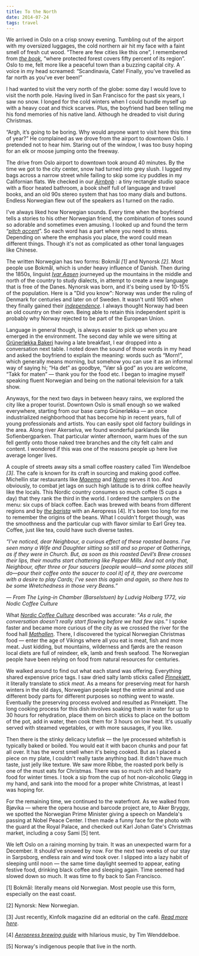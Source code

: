 ```yaml
---
title: To the North
date: 2014-07-24
tags: travel
---
```


We arrived in Oslo on a crisp snowy evening. Tumbling out of the airport with
my oversized luggages, the cold northern air hit my face with a faint smell of
fresh cut wood. “There are few cities like this one”, I remembered from
*[the book](http://www.amazon.com/Norway-Culture-essential-customs-culture/dp/1857333314/ref=sr_1_1?s=books&ie=UTF8&qid=1405233464&sr=1-1&keywords=norway+culture)*,
“where protected forest covers fifty percent of its region”. Oslo to me, felt
more like a peaceful town than a buzzing capital city. A voice in my head
screamed: “Scandinavia, Cate! Finally, you've travelled as far north as
you've ever been!”

I had wanted to visit the very north of the globe: some day I would love to
visit the north pole. Having lived in San Francisco for the past six years, I
saw no snow. I longed for the cold winters when I could bundle myself up with
a heavy coat and thick scarves. Plus, the boyfriend had been telling me his
fond memories of his native land. Although he dreaded to visit during
Christmas.

“Argh, it’s going to be boring. Why would anyone want to visit here this time
of year?” He complained as we drove from the airport to downtown Oslo. I
pretended not to hear him. Staring out of the window, I was too busy hoping
for an elk or moose jumping onto the freeway.

The drive from Oslo airport to downtown took around 40 minutes. By the time we
got to the city center, snow had turned into grey slush.  I lugged my bags
across a narrow street while failing to skip some icy puddles in my
Californian flats. We checked in our
_[Airnbnb](https://www.airbnb.com/rooms/700732)_ : a tiny rectangle studio
space with a floor heated bathroom, a book shelf full of language and travel
books, and an old 90s stereo system that has too many dials and buttons.
Endless Norwegian flew out of the speakers as I turned on the radio.

I've always liked how Norwegian sounds. Every time when the boyfriend tells a
stories to his other Norwegian friend, the combination of tones sound so
adorable and sometimes even amusing. I looked up and found the term
“*[pitch accent](http://en.wikipedia.org/wiki/Pitch_accent)*”. So each word
has a part where you need to stress. Depending on where the emphasis you
place, the word could mean different things. Though it's not as complicated as
other tonal languages like Chinese.

The written Norwegian has two forms: Bokmål _[1]_ and Nynorsk _[2]_. Most
people use Bokmål, which is under heavy influence of Danish. Then during the
1850s, linguist *[Ivar Aasen](http://en.wikipedia.org/wiki/Ivar_Aasen)*
journeyed up the mountains in the middle and north of the country to study
dialects, in attempt to create a new language that is free of the Danes.
Nynorsk was born, and it's being used by 10-15% of the population. Here is a
"Did you know": Norway was under the ruling of Denmark for centuries and later
on of Sweden. It wasn't until 1905 when they finally gained their
*[independence](http://en.wikipedia.org/wiki/Dissolution_of_the_union_between_Norway_and_Sweden)*.
I always thought Norway had been an old country on their own. Being able to
retain this independent spirit is probably why Norway rejected to be part of
the European Union.

Language in general though, is always easier to pick up when you are emerged
in the environment. The second day while we were sitting at
[Grünerløkka Bakeri](https://www.google.com/maps/place/Gr%C3%BCnerl%C3%B8kka+Bakeri+og+Kaffehus/@59.9199463,10.7595474,18z/data=!4m2!3m1!1s0x46416e67aa752cfb:0xd82904417e3c250e)
having a late breakfast, I ear dropped into a conversation next table. I noted
down the sound of those words in my head and asked the boyfriend to explain
the meaning: words such as “Morn!”, which generally means morning, but somehow
you can use it as an informal way of saying hi; “Ha det” as goodbye, “Vær så
god” as you are welcome, “Takk for maten” — thank you for the food etc. I
began to imagine myself speaking fluent Norwegian and being on the national
television for a talk show.

Anyways, for the next two days in between heavy rains, we explored the city
like a proper tourist. Downtown Oslo is small enough so we walked everywhere,
starting from our base camp Grünerløkka — an once industrialized neighborhood
that has become hip in recent years, full of young professionals and artists.
You can easily spot old factory buildings in the area. Along river Akerselva,
we found wonderful parklands like Sofienbergparken. That particular winter
afternoon, warm hues of the sun fell gently onto those naked tree branches and
the city felt calm and content. I wondered if this was one of the reasons
people up here live average longer lives.

A couple of streets away sits a small coffee roastery called Tim Wendelboe
_[3]_. The cafe is known for its craft in sourcing and making good coffee.
Michellin star restaurants like _[Maeemo](http://maaemo.no/)_ and
_[Noma](http://noma.dk/)_ serves it too. And obviously, to combat jet lags on
such high latitude is to drink coffee heavily like the locals. This Nordic
country consumes so much coffee (5 cups a day) that they rank the third in the
world. I ordered the samplers on the menu: six cups of black coffee. Each was
brewed with beans from different regions and by
_[the barista](http://instagram.com/seffsteff)_ with an Aeropress [4]. It's
been too long for me to remember the origins of the beans. What I couldn't
forget though, was the smoothness and the particular cup with flavor similar
to Earl Grey tea. Coffee, just like tea, could have such diverse tastes.

*“I’ve noticed, dear Neighbour, a curious effect of these roasted beans. I’ve
seen many a Wife and Daughter sitting so still and so proper at Gatherings, as
if they were in Church. But, as soon as this roasted Devil’s Brew crosses
their lips, their mouths start chattering like Pepper Mills. And not only
that, Neighbour, after three or four saucers [people would—and some places
still do—pour their coffee onto the saucer to cool it] of it, they are
overcome with a desire to play Cards; I’ve seen this again and again, so there
has to be some Wretchedness in those very Beans.”*

*— From The Lying-in Chamber (Barselstuen) by Ludvig Holberg 1772, via Nodic Coffee Culture*


What
_[Nordic Coffee Culture](http://nordiccoffeeculture.com/about-nordic-coffee-culture/)_
described was accurate: “*As a rule, the conversation doesn't really start
flowing before we had few sips.*” I spoke faster and became more curious of
the city as we crossed the river for the food hall
_[Mathallen](http://www.visitoslo.com/en/activities-and-attractions/shopping/?TLp=583195&Mathallen-Food-Hall)_.
There, I discovered the typical Norwegian Christmas food — enter the age of
Vikings where all you eat is meat, fish and more meat. Just kidding, but
mountains, wilderness and fjørds are the reason local diets are full of
reindeer, elk, lamb and fresh seafood. The Norwegian people have been relying
on food from natural resources for centuries.

We walked around to find out what each stand was offering. Everything shared
expensive price tags. I saw dried salty lamb sticks called
_[Pinnekjøtt](http://norwegianfoodillustrated.blogspot.com/2009/12/pinnekjtt.html)_,
it literally translate to *stick meat*. As a means for preserving meat for
harsh winters in the old days, Norwegian people kept the entire animal and use
different body parts for different purposes so nothing went to waste.
Eventually the preserving process evolved and resulted as Pinnekjøtt. The long
cooking process for this dish involves soaking them in water for up to 30
hours for rehydration, place them on birch sticks to place on the bottom of
the pot, add in water, then cook them for 3 hours on low heat. It's usually
served with steamed vegetables, or with more sausages, if you like.

Then there is the stinky delicacy lutefisk — the lye processed whitefish is
typically baked or boiled. You would eat it with bacon chunks and pour fat all
over. It has the worst smell when it's being cooked. But as I placed a piece
on my plate, I couldn't really taste anything bad. It didn't have much taste,
just jelly like texture. We saw more Ribbe, the roasted pork belly is one of
the must eats for Christmas. There was so much rich and hearty food for winter
times. I took a sip from the cup of hot non-alcoholic Gløgg in my hand, and
sank into the mood for a proper white Christmas, at least I was hoping for.

For the remaining time, we continued to the waterfront. As we walked from
Bjøvika — where the opera house and barcode project are, to Aker Bryggy, we
spotted the Norwegian Prime Minister giving a speech on Mandela's passing at
Nobel Peace Center. I then made a funny face for the photo with the guard at
the Royal Palace, and checked out Karl Johan Gate's Christmas market,
including a cosy Sami [5] tent.

We left Oslo on a raining morning by train. It was an unexpected warm for a
December. It should’ve snowed by now. For the next two weeks of our stay in
Sarpsborg, endless rain and wind took over. I slipped into a lazy habit of
sleeping until noon — the same time daylight seemed to appear, eating festive
food, drinking black coffee and sleeping again. Time seemed had slowed down so
much. It was time to fly back to San Francisco.



[1] Bokmål: literally means old Norwegian. Most people use this form,
especially on the east coast.

[2] Nynorsk: New Norwegian.

[3] Just recently, Kinfolk magazine did an editorial on the café.
[_Read more here_](http://www.kinfolk.com/city_guide/oslo-tim-wendelboe/).

[4] [_Aeropress brewing guide_](http://vimeo.com/16261120) with hilarious
music, by Tim Wenddelboe.

[5] Norway's indigenous people that live in the north.
